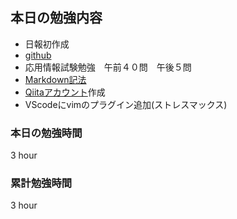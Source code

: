 ## 本日の勉強内容

- 日報初作成
- [github](https://techacademy.jp/magazine/6235)
- 応用情報試験勉強　午前４０問　午後５問　
- [Markdown記法](https://docs.github.com/ja/get-started/writing-on-github/getting-started-with-writing-and-formatting-on-github/basic-writing-and-formatting-syntax)
- [Qiitaアカウント](https://qiita.com/tomoropy)作成
- VScodeにvimのプラグイン追加(ストレスマックス)

### 本日の勉強時間

3 hour

### 累計勉強時間

3 hour